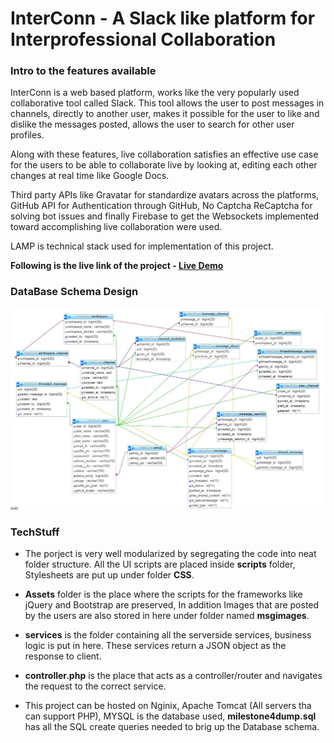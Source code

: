 # InterConn - A Slack like platform for Interprofessional Collaboration

### Intro to the features available 

InterConn is a web based platform, works like the very popularly used collaborative tool called Slack. This tool allows the user to post messages in channels, directly to another user, makes it possible for the user to like and dislike the messages posted, allows the user to search for other user profiles. 

Along with these features, live collaboration satisfies an effective use case for the users to be able to collaborate live by looking at, editing each other changes at real time like Google Docs. 

Third party APIs like Gravatar for standardize avatars across the platforms, GitHub API for Authentication through GitHub, No Captcha ReCaptcha for solving bot issues and finally Firebase to get the Websockets implemented toward accomplishing live collaboration were used. 

LAMP is technical stack used for implementation of this project.

**Following is the live link of the project - [Live Demo](http://qav2.cs.odu.edu/rohila/WebProgramming-CS518/index.php)**

### DataBase Schema Design
![DB Schema Design](FinalDBDesign.JPG)

### TechStuff
* The porject is very well modularized by segregating the code into neat folder structure. All the UI scripts are placed inside **scripts** folder, Stylesheets are put up under folder **CSS**.

* **Assets** folder is the place where the scripts for the frameworks like jQuery and Bootstrap are preserved, In addition Images that are posted by the users are also stored in here under folder named **msgimages**.

* **services** is the folder containing all the serverside services, business logic is put in here. These services return a JSON object as the response to client.

* **controller.php** is the place that acts as a controller/router and navigates the request to the correct service.

* This project can be hosted on Nginix, Apache Tomcat (All servers tha can support PHP), MYSQL is the database used, **milestone4dump.sql** has all the SQL create queries needed to brig up the Database schema.


